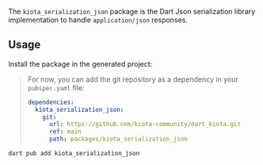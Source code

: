 The `kiota_serialization_json` package is the Dart Json serialization library implementation to
handle `application/json` responses.

## Usage

Install the package in the generated project:

> For now, you can add the git repository as a dependency in your `pubspec.yaml` file:
>
> ```yaml
> dependencies:
>   kiota_serialization_json:
>     git:
>       url: https://github.com/kiota-community/dart_kiota.git
>       ref: main
>       path: packages/kiota_serialization_json
> ```

```bash
dart pub add kiota_serialization_json
```
